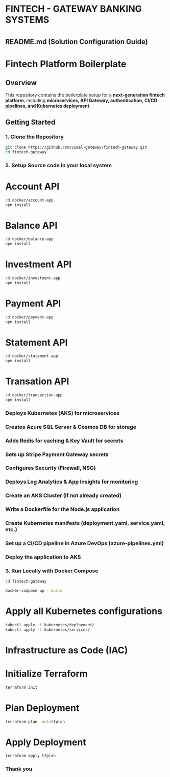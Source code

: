 # #################################
# FINTECH - GATEWAY BANKING SYSTEMS
# #################################

## **README.md (Solution Configuration Guide)**
# Fintech Platform Boilerplate

## **Overview**
This repository contains the boilerplate setup for a **next-generation fintech platform**, including **microservices, API Gateway, authentication, CI/CD pipelines, and Kubernetes deployment**.

## **Getting Started**
### **1. Clone the Repository**
```sh
git clone https://github.com/vimal-gateway/fintech-gateway.git
cd fintech-gateway
```

### **2. Setup Source code in your local system**

# Account API
```sh
cd docker/account-app
npm install
```

# Balance API
```sh
cd docker/balance-app
npm install
```

# Investment API
```sh
cd docker/investment-app
npm install
```

# Payment API
```sh
cd docker/payment-app
npm install
```

# Statement API
```sh
cd docker/statement-app
npm install
```

# Transation API
```sh
cd docker/transaction-app
npm install
```

### Deploys Kubernetes (AKS) for microservices
### Creates Azure SQL Server & Cosmos DB for storage
### Adds Redis for caching & Key Vault for secrets
### Sets up Stripe Payment Gateway secrets
### Configures Security (Firewall, NSG)
### Deploys Log Analytics & App Insights for monitoring

### Create an AKS Cluster (if not already created)
### Write a Dockerfile for the Node.js application
### Create Kubernetes manifests (deployment.yaml, service.yaml, etc.)
### Set up a CI/CD pipeline in Azure DevOps (azure-pipelines.yml)
### Deploy the application to AKS

### **3. Run Locally with Docker Compose**
```sh
cd fintech-gateway

docker-compose up --build
```

# Apply all Kubernetes configurations
```sh
kubectl apply -f kubernetes/deployment/
kubectl apply -f kubernetes/services/
```


# Infrastructure as Code (IAC)

# Initialize Terraform
```sh
terraform init
```

# Plan Deployment
```sh
terraform plan -out=tfplan
```

# Apply Deployment
```sh
terraform apply tfplan
```

### Thank you 